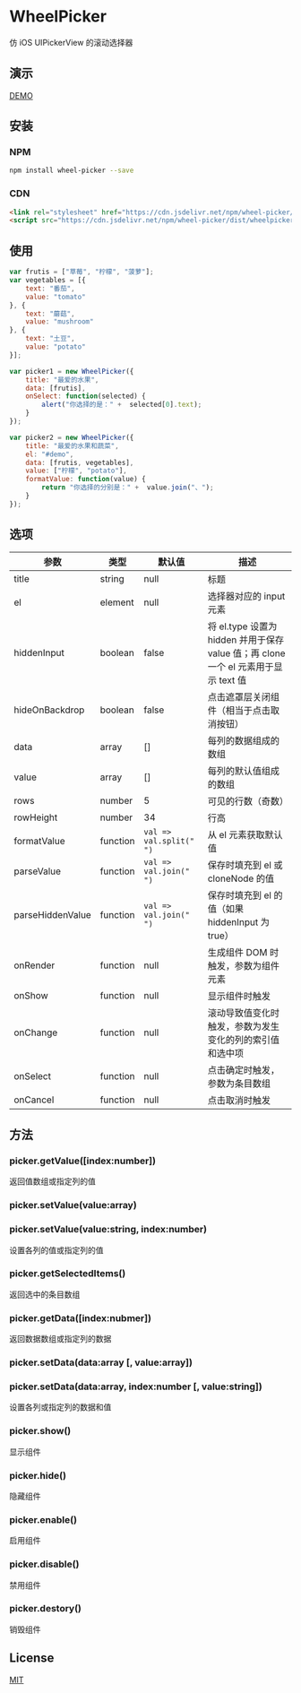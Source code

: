 # WheelPicker

仿 iOS UIPickerView 的滚动选择器

## 演示

[DEMO](http://cople.github.io/WheelPicker)

## 安装

### NPM
```sh
npm install wheel-picker --save
```

### CDN
```html
<link rel="stylesheet" href="https://cdn.jsdelivr.net/npm/wheel-picker/dist/wheelpicker.min.css">
<script src="https://cdn.jsdelivr.net/npm/wheel-picker/dist/wheelpicker.min.js"></script>
```

## 使用

```js
var frutis = ["草莓", "柠檬", "菠萝"];
var vegetables = [{
    text: "番茄",
    value: "tomato"
}, {
    text: "蘑菇",
    value: "mushroom"
}, {
    text: "土豆",
    value: "potato"
}];

var picker1 = new WheelPicker({
    title: "最爱的水果",
    data: [frutis],
    onSelect: function(selected) {
    	alert("你选择的是：" +  selected[0].text);
    }
});

var picker2 = new WheelPicker({
    title: "最爱的水果和蔬菜",
    el: "#demo",
    data: [frutis, vegetables],
    value: ["柠檬", "potato"],
    formatValue: function(value) {
    	return "你选择的分别是：" +  value.join("、");
    }
});
```

## 选项

| 参数               | 类型       | 默认值                     | 描述                                       |
| ---------------- | -------- | ----------------------- | ---------------------------------------- |
| title            | string   | null                    | 标题                                       |
| el               | element  | null                    | 选择器对应的 input 元素                          |
| hiddenInput      | boolean  | false                   | 将 el.type 设置为 hidden 并用于保存 value 值；再 clone 一个 el 元素用于显示 text 值 |
| hideOnBackdrop   | boolean  | false                   | 点击遮罩层关闭组件（相当于点击取消按钮）                     |
| data             | array    | []                      | 每列的数据组成的数组                               |
| value            | array    | []                      | 每列的默认值组成的数组                              |
| rows             | number   | 5                       | 可见的行数（奇数）                                |
| rowHeight        | number   | 34                      | 行高                                       |
| formatValue      | function | `val => val.split(" ")` | 从 el 元素获取默认值                             |
| parseValue       | function | `val => val.join(" ")`  | 保存时填充到 el 或 cloneNode 的值                 |
| parseHiddenValue | function | `val => val.join(" ")`  | 保存时填充到 el 的值（如果 hiddenInput 为 true）      |
| onRender         | function | null                    | 生成组件 DOM 时触发，参数为组件元素                     |
| onShow           | function | null                    | 显示组件时触发                                  |
| onChange         | function | null                    | 滚动导致值变化时触发，参数为发生变化的列的索引值和选中项             |
| onSelect         | function | null                    | 点击确定时触发，参数为条目数组                          |
| onCancel         | function | null                    | 点击取消时触发                                  |

## 方法
### picker.getValue([index:number])
返回值数组或指定列的值

### picker.setValue(value:array)
### picker.setValue(value:string, index:number)
设置各列的值或指定列的值

### picker.getSelectedItems()
返回选中的条目数组

### picker.getData([index:nubmer])
返回数据数组或指定列的数据

### picker.setData(data:array [, value:array])
### picker.setData(data:array, index:number [, value:string])
设置各列或指定列的数据和值

### picker.show()
显示组件

### picker.hide()
隐藏组件

### picker.enable()
启用组件

### picker.disable()
禁用组件

### picker.destory()
销毁组件

## License

[MIT](http://opensource.org/licenses/MIT)
